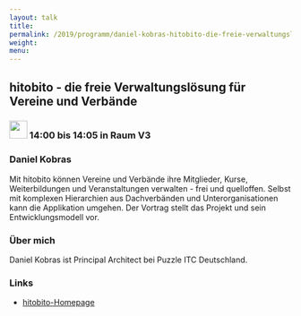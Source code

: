```yaml
---
layout: talk
title:
permalink: /2019/programm/daniel-kobras-hitobito-die-freie-verwaltungsloesung-fuer-vereine-und-verbaende/
weight:
menu:
---
```

## hitobito - die freie Verwaltungslösung für Vereine und Verbände

### <img height = "32" src="../../../images/lightning.svg"> 14:00 bis 14:05 in Raum V3

### Daniel Kobras

Mit hitobito können Vereine und Verbände ihre Mitglieder, Kurse, Weiterbildungen und Veranstaltungen verwalten - frei und quelloffen. Selbst mit komplexen Hierarchien aus Dachverbänden und Unterorganisationen kann die Applikation umgehen. Der Vortrag stellt das Projekt und sein Entwicklungsmodell vor.

### Über mich

Daniel Kobras ist Principal Architect bei Puzzle ITC Deutschland.

### Links

- <a href="http://hitobito.com/" target="_blank">hitobito-Homepage</a>